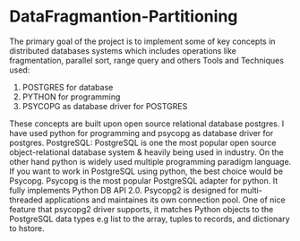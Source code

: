 # DataFragmantion-Partitioning
The primary goal of the project is to implement some of key concepts in distributed databases systems which includes operations like fragmentation, parallel sort, range query and others
Tools and Techniques used:
1.	POSTGRES for database
2.	PYTHON for programming
3.	PSYCOPG as database driver for POSTGRES 

These concepts are built upon open source relational database postgres. I have used python for programming and psycopg as database driver for postgres. 
PostgreSQL:
PostgreSQL is one the most popular open source object-relational database system & heavily being used in industry. On the other hand python is widely used multiple programming paradigm language. If you want to work in PostgreSQL using python, the best choice would be Psycopg. Psycopg is the most popular PostgreSQL adapter for python. It fully implements Python DB API 2.0. Psycopg2 is designed for multi-threaded applications and maintaines its own connection pool.
One of nice feature that psycopg2 driver supports, it matches Python objects to the PostgreSQL data types e.g list to the array, tuples to records, and dictionary to hstore.
